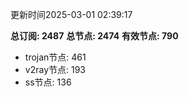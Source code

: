 更新时间2025-03-01 02:39:17

**总订阅: 2487**
**总节点: 2474**
**有效节点: 790**
- trojan节点: 461
- v2ray节点: 193
- ss节点: 136
